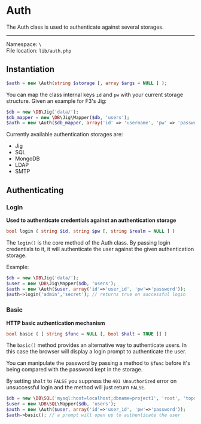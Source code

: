 # Auth
The Auth class is used to authenticate against several storages.

---

Namespace: `\` <br>
File location: `lib/auth.php`

## Instantiation
```php
$auth = new \Auth(string $storage [, array $args = NULL ] );
```

You can map the class internal keys `id` and `pw` with your current storage structure. Given an example for F3's Jig:

```php
$db = new \DB\Jig('data/');
$db_mapper = new \DB\Jig\Mapper($db, 'users');
$auth = new \Auth($db_mapper, array('id' => 'username', 'pw' => 'password'));
```

Currently available authentication storages are:

* Jig
* SQL
* MongoDB
* LDAP
* SMTP

## Authenticating

### Login
**Used to authenticate credentials against an authentication storage**

```php
bool login ( string $id, string $pw [, string $realm = NULL ] )
```

The `login()` is the core method of the Auth class. By passing login credentials to it, it will authenticate the user against the given authentication storage.

Example:

```php
$db = new \DB\Jig('data/');
$user = new \DB\Jig\Mapper($db, 'users');
$auth = new \Auth($user, array('id'=>'user_id', 'pw'=>'password'));
$auth->login('admin','secret'); // returns true on successful login
```

### Basic
**HTTP basic authentication mechanism**

```php
bool basic ( [ string $func = NULL [, bool $halt = TRUE ]] )
```

The `basic()` method provides an alternative way to authenticate users. In this case the browser will display a login prompt to authenticate the user. 

You can manipulate the password by passing a method to `$func` before it's being compared with the password kept in the storage.

By setting `$halt` to `FALSE` you suppress the `401 Unauthorized` error on unsuccessful login and the method will just return `FALSE`.

```php
$db = new \DB\SQL('mysql:host=localhost;dbname=project1', 'root', 'topsecret123');
$user = new \DB\SQL\Mapper($db, 'users');
$auth = new \Auth($user, array('id'=>'user_id', 'pw'=>'password'));
$auth->basic(); // a prompt will open up to authenticate the user
```

